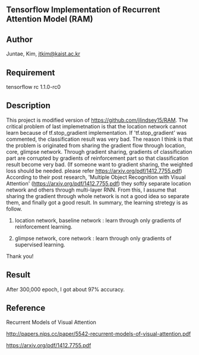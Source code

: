 ## Tensorflow Implementation of Recurrent Attention Model (RAM)


## Author

Juntae, Kim, jtkim@kaist.ac.kr

## Requirement

tensorflow rc 1.1.0-rc0

## Description

This project is modified version of https://github.com/jlindsey15/RAM.
The critical problem of last implemetnation is that the location network cannot learn because of tf.stop_gradient implementation. 
If 'tf.stop_gradient' was commented, the classification result was very bad.
The reason I think is that the problem is originated from sharing the gradient flow through location, core, glimpse network.
Through gradient sharing, gradients of classification part are corrupted by gradients of reinforcement part so that classification result 
become very bad. (If someone want to gradient sharing, the weighted loss should be needed. please refer https://arxiv.org/pdf/1412.7755.pdf)
According to their post research, 'Multiple Object Recognition with Visual Attention' (https://arxiv.org/pdf/1412.7755.pdf) they 
softly separate location network and others through multi-layer RNN. From this, I assume that sharing the gradient through whole network 
is not a good idea so separate them, and finally got a good result. 
In summary, the learning stretegy is as follow. 

1. location network, baseline network : learn through only gradients of reinforcement learning.

2. glimpse network, core network : learn through only gradients of supervised learning.

Thank you!

## Result

After 300,000 epoch, I got about 97% accuracy.

## Reference

Recurrent Models of Visual Attention

http://papers.nips.cc/paper/5542-recurrent-models-of-visual-attention.pdf

https://arxiv.org/pdf/1412.7755.pdf
